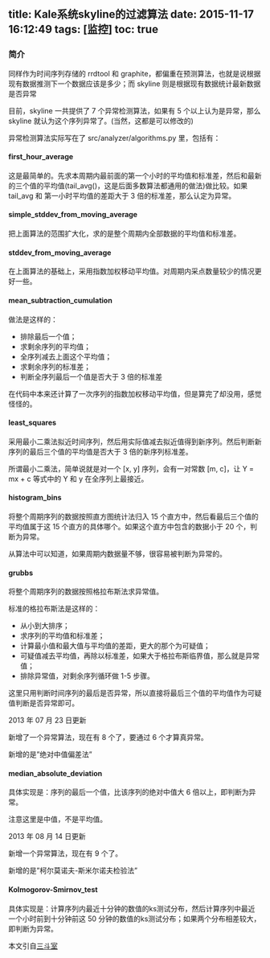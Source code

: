 title: Kale系统skyline的过滤算法
date: 2015-11-17 16:12:49
tags: [监控]
toc: true
---

### 简介
同样作为时间序列存储的 rrdtool 和 graphite，都偏重在预测算法，也就是说根据现有数据推测下一个数据应该是多少；而 skyline 则是根据现有数据统计最新数据是否异常
<!-- more -->

目前，skyline 一共提供了 7 个异常检测算法，如果有 5 个以上认为是异常，那么 skyline 就认为这个序列异常了。(当然，这都是可以修改的)

异常检测算法实际写在了 src/analyzer/algorithms.py 里，包括有：

#### first\_hour_average

这是最简单的。先求本周期内最前面的第一个小时的平均值和标准差，然后和最新的三个值的平均值(tail\_avg()，这是后面多数算法都通用的做法)做比较。如果 tail\_avg 和 第一小时平均值的差距大于 3 倍的标准差，那么认定为异常。

#### simple\_stddev\_from\_moving_average

把上面算法的范围扩大化，求的是整个周期内全部数据的平均值和标准差。

#### stddev\_from\_moving_average

在上面算法的基础上，采用指数加权移动平均值。对周期内采点数量较少的情况更好一些。

#### mean\_subtraction_cumulation
做法是这样的：

- 排除最后一个值；
- 求剩余序列的平均值；
- 全序列减去上面这个平均值；
- 求剩余序列的标准差；
- 判断全序列最后一个值是否大于 3 倍的标准差

在代码中本来还计算了一次序列的指数加权移动平均值，但是算完了却没用，感觉怪怪的。

#### least\_squares

采用最小二乘法拟近时间序列，然后用实际值减去拟近值得到新序列。然后判断新序列的最后三个值的平均值是否大于 3 倍的新序列标准差。

所谓最小二乘法，简单说就是对一个 [x, y] 序列，会有一对常数 [m, c]，让 Y = mx + c 等式中的 Y 和 y 在全序列上最接近。

#### histogram_bins

将整个周期序列的数据按照直方图统计法归入 15 个直方中，然后看最后三个值的平均值属于这 15 个直方的具体哪个。如果这个直方中包含的数据小于 20 个，判断为异常。

从算法中可以知道，如果周期内数据量不够，很容易被判断为异常的。

#### grubbs

将整个周期序列的数据按照格拉布斯法求异常值。

标准的格拉布斯法是这样的：

- 从小到大排序；
- 求序列的平均值和标准差；
- 计算最小值和最大值与平均值的差距，更大的那个为可疑值；
- 可疑值减去平均值，再除以标准差，如果大于格拉布斯临界值，那么就是异常值；
- 排除异常值，对剩余序列循环做 1-5 步骤。

这里只用判断时间序列的最后是否异常，所以直接将最后三个值的平均值作为可疑值判断是否异常即可。

2013 年 07 月 23 日更新

新增了一个异常算法，现在有 8 个了，要通过 6 个才算真异常。

新增的是”绝对中值偏差法”

#### median\_absolute_deviation

具体实现是：序列的最后一个值，比该序列的绝对中值大 6 倍以上，即判断为异常。

注意这里是中值，不是平均值。

2013 年 08 月 14 日更新

新增一个异常算法，现在有 9 个了。

新增的是”柯尔莫诺夫-斯米尔诺夫检验法”

#### Kolmogorov\-Smirnov_test

具体实现是：计算序列内最近十分钟的数值的ks测试分布，然后计算序列中最近一个小时前到十分钟前这 50 分钟的数值的ks测试分布；如果两个分布相差较大，即判断为异常。

本文引自[三斗室](http://chenlinux.com/2013/06/19/skyline-algorithms-intro/)